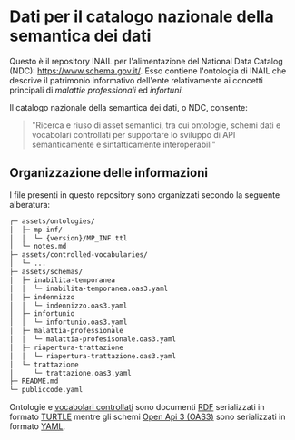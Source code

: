# Dati per il catalogo nazionale della semantica dei dati
Questo è il repository INAIL per l'alimentazione del National Data Catalog (NDC): https://www.schema.gov.it/.
Esso contiene l'ontologia di INAIL che descrive il patrimonio informativo dell'ente relativamente ai concetti principali di _malattie professionali_ ed  _infortuni_.

Il catalogo nazionale della semantica dei dati, o NDC, consente:
> "Ricerca e riuso di asset semantici, tra cui ontologie, schemi dati e vocabolari controllati per supportare lo sviluppo di API semanticamente e sintatticamente interoperabili"

## Organizzazione delle informazioni

I file presenti in questo repository sono organizzati secondo la seguente alberatura:

```bash
┌─ assets/ontologies/
│  ├─ mp-inf/
│  │  └─ {version}/MP_INF.ttl
│  └─ notes.md
├─ assets/controlled-vocabularies/
│  └─ ...
├─ assets/schemas/
│  ├─ inabilita-temporanea
│  │  └─ inabilita-temporanea.oas3.yaml
│  ├─ indennizzo
│  │  └─ indennizzo.oas3.yaml
│  ├─ infortunio
│  │  └─ infortunio.oas3.yaml
│  ├─ malattia-professionale
│  │  └─ malattia-profesisonale.oas3.yaml
│  ├─ riapertura-trattazione
│  │  └─ riapertura-trattazione.oas3.yaml
│  └─ trattazione
│     └─ trattazione.oas3.yaml
├─ README.md
└─ publiccode.yaml
```

Ontologie e [vocabolari controllati](https://www.agid.gov.it/it/dati/vocabolari-controllati) sono documenti [RDF](https://www.w3.org/RDF/) serializzati in formato [TURTLE](https://www.w3.org/TR/turtle/) mentre gli schemi  [Open Api 3 (OAS3)](https://spec.openapis.org/oas/v3.1.0) sono serializzati in formato [YAML](https://yaml.org/).
